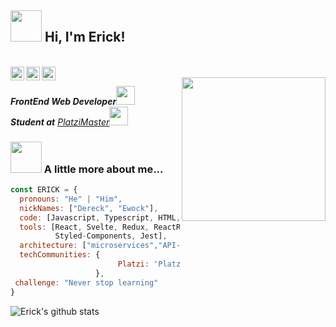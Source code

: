 <h2><img src="https://media.giphy.com/media/26n7b7PjSOZJwVCmY/giphy.gif" width="50"> Hi, I'm Erick!</h2>

<br/>
<a href="https://www.facebook.com/profile.php?id=100050524364273">
  <img align="left" alt="Erick Sanchez | Facebook" width="22px" src="https://cdn1.iconfinder.com/data/icons/social-black-buttons/512/facebook-512.png" />
</a>
<a href="https://www.linkedin.com/in/erick-sn-1a09ba175/">
  <img align="left" alt="Linkedin" width="22px" src="https://cdn.jsdelivr.net/npm/simple-icons@v3/icons/linkedin.svg" />
</a>
<a href="https://www.instagram.com/erick_d.sanchez/">
  <img align="left" alt="Instagram" width="22px" src="https://cdn.jsdelivr.net/npm/simple-icons@v3/icons/instagram.svg" />
</a>
<br />

<img align='right' src="https://image.flaticon.com/icons/svg/1803/1803671.svg" width="230">
<p><em><strong>FrontEnd Web Developer</strong><img src="https://media.giphy.com/media/WUlplcMpOCEmTGBtBW/giphy.gif" width="30"></br><strong>Student at</strong> <a href="https://platzi.com/blog/que-es-platzi-master/">PlatziMaster</a><img src="https://media.giphy.com/media/fYSnHlufseco8Fh93Z/giphy.gif" width="30"> 
</em></p>

### <img src="https://media.giphy.com/media/VgCDAzcKvsR6OM0uWg/giphy.gif" width="50"> A little more about me...  

```javascript
const ERICK = {
  pronouns: "He" | "Him",
  nickNames: ["Dereck", "Ewock"],
  code: [Javascript, Typescript, HTML, CSS, C, C++, Java],
  tools: [React, Svelte, Redux, ReactRouter, Node, Express, MongoDB,
          Styled-Components, Jest],
  architecture: ["microservices","API-REST"],
  techCommunities: {
                        Platzi: 'PlatziMaster',
                   },
 challenge: "Never stop learning"
}
```
![Erick's github stats](https://github-readme-stats.vercel.app/api?username=Erick-SN&show_icons=true&hide_border=true)

